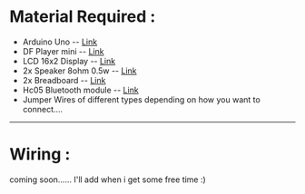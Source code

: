 # Material Required :

- Arduino Uno -- [Link](https://www.amazon.in/roboCraze-Arduino-Development-Board-cable/dp/B07G4C4D8F/ref=sr_1_1?crid=5QPKXXZ7RUAK&dib=eyJ2IjoiMSJ9.gKff2cZc-TTQtoNrhQ-fPcK2IW-l9eXAOGBRKsKm1YQZOhf7MdF-mVYJfT91_T9c4XaOEUM6aUD22uQw0Ix1XrUaS8-VtcDLZTnAaSbbJJ26w6iS6P7W7i9G8c2j9DjEU7ft8fxRKJJ8STPaFzzKrq7qfJD-HaZQHXNP6YKD8zmKMXHAil8lgz4rd-XwoSj5qepVP5df6DnJw0IuoOt4qgEc_IXi0VP5Nm30wPmrS4h5UA6_rI_aYHbhnomGlCIPiGtXT0gROqq9VAn6SjM9aqmC0h4qmiLnLVbTtDFYIRA.e6pAqBuJI5MEdgY1rN1wV8jWvwxtrHKAySDRrYPW89w&dib_tag=se&keywords=arduino+uno&nsdOptOutParam=true&qid=1729833781&sprefix=arduino+uno%2Caps%2C281&sr=8-1)
- DF Player mini -- [Link](https://www.amazon.in/Robotbanao-Com-Player-Module-Support-Arduino/dp/B07FSS7ZTX/ref=sr_1_3?crid=16FEMB5KQ1WB6&dib=eyJ2IjoiMSJ9.dWlN0JDEUQ9IkWoSAtYGEm__f9CuaQekJoUycO5sWvklLCJhWkJeEgi0yMqLFzmk-mFLzXULKApMlL0-js4g6v0pteo-NX0gFQeSFntf7yOOuLwZX8CPYZ7LIR-VRI0U0G4Rf4f3VrEaNKa36FF7XcGORFHJ94xeNyFDmLgZhewQs76OCRdf7nK1-jgdSf0KlrVc8QrJU5QlR2DvB3kyf5J2Vu6hM6hC6IJ9gMfukJQ.TMftsCHude_6ZT_Rz2aWMdCa6SWjLOnkwSOG-cwiCoc&dib_tag=se&keywords=df+player+mini&qid=1729833814&sprefix=df+player+mini%2Caps%2C232&sr=8-3)
- LCD 16x2 Display -- [Link](https://www.amazon.in/Silicon-TechnoLabs-Alphanumeric-Display-JHD162A/dp/B00XT53RI0/ref=sr_1_2_mod_primary_new?crid=8S2K40EJI2FC&dib=eyJ2IjoiMSJ9.whQAN0ReHGsBIallXiIOerpE7oHw0GusUaWt_WIUClY0v05YsD-yNnNiNFktcdEbwFkvOKUuCtRS52aaDivzrZAy3VxPP0GZk1g3TaXDYNdMP2T6-gVKVdTm-sNy_VodTROiR0F3Gj2_Tyw03tW8U3vLPRZ-QvYS69Ctco5_JGG3d3DuNXUoXVrNFwgdumh7vtp3HYkOjbqeZykGEiIWXKGXUkjdQDSlZ_Hch10eTiUnqBK5X7dYLyoHv5sYqS4NKvRYDVGFiBq3cSL-YArqCKyoijRTurtTNeVMs3FJUSQ.PFzl92oWR3eEm5feGb5D2cDTSMvTMt1aobs0QSSOTyI&dib_tag=se&keywords=lcd+display+16x2+for+arduino&qid=1729833865&sbo=RZvfv%2F%2FHxDF%2BO5021pAnSA%3D%3D&sprefix=Lcd+%2Caps%2C241&sr=8-2)
- 2x Speaker 8ohm 0.5w -- [Link](https://www.amazon.in/TECHTONICS-Small-Speaker-Moving-Electric/dp/B0DCP5RN32/ref=sr_1_1?crid=3TO54VFGYB5JP&dib=eyJ2IjoiMSJ9.lWKxdd29JeNRubBLmuvaYUpFgZIkG-FBUwufibNBPQVyDWyGjORWJfey1RSnTPjBdEMc8MpDTziOprLmCmFrzjb5VvVrRBx5L3ruS2Pda_vBHFvq-mkFj3qJT_YeufzRAzFTq7-1zdl45lhcUuzgkjtdVW2_G7Qr7KnpUP3-jn8XH2E_sZxIS0GHABeMJx8zqfOPXWZU6rUHCFAHldw6TGV5AptUUiRWtn5JFTtbXXg.UHlttF89S8ia2Hh7V4u3BXODC3sT5fwvdfT5ARJzao0&dib_tag=se&keywords=speaker+8ohm&qid=1729834103&sprefix=speaker+8oh%2Caps%2C217&sr=8-1)
- 2x Breadboard -- [Link](https://www.amazon.in/Electronic-Spices-Solderless-Breadboard-Prototype/dp/B0BN7X7FFT/ref=sr_1_9?sr=8-9)
- Hc05 Bluetooth module -- [Link](https://www.amazon.in/DIY-Retails-Bluetooth-Transceiver-Outputs/dp/B019OR9YVU/ref=sr_1_4?crid=2PEQTD6JIY3XC&dib=eyJ2IjoiMSJ9.MKjA1DnmBlzUlLBx91Qw0Cukojtsqjq1PjWBhdFirZzlwocz1IJV3DK3fWgp3fiTyY9WiryqGs3-EnKSV9AdQjQ9boAe-zT9VP00dALGRVHJ5yYc4L8opicqDV_b7CRUQZhwuvov0Fg55o5llsvPQ2CnW7hFVnenZvBr8nxDxTb4YjaIzrZNBsznFpAx0SEbjj0dmU_tADh9ybJWtgS3TMnz9KvIpX5ytJFuZwHljHE.IqBcbrKDcMc2QkVRWBQ49EaGOWpltI7w89w-gOpgWho&dib_tag=se&keywords=hc+05+bluetooth+module&qid=1729834309&sprefix=hc%2Caps%2C224&sr=8-4)
- Jumper Wires of different types depending on how you want to connect....

---
# Wiring :

coming soon...... I'll add when i get some free time :) 



